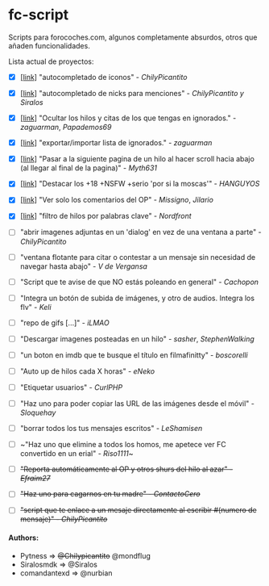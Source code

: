 # fc-script

Scripts para forocoches.com, algunos completamente absurdos, otros que añaden funcionalidades.

Lista actual de proyectos:

- [x] [[link]][iconAutocomplete link] "autocompletado de iconos" - *ChilyPicantito*

- [x] [[link]][mentionsAutocomplete link] "autocompletado de nicks para menciones" - *ChilyPicantito y Siralos*

- [x] [[link]][deleteIgnoredUsersPosts link] "Ocultar los hilos y citas de los que tengas en ignorados." - *zaguarman*, *Papademos69*

- [x] [[link]][exportIgnoredUserList link] "exportar/importar lista de ignorados." - *zaguarman*

- [x] [[link]][continuousScroll link] "Pasar a la siguiente pagina de un hilo al hacer scroll hacia abajo (al llegar al final de la pagina)" - *Myth631*

- [x] [[link]][highlight_dp link] "Destacar los +18 +NSFW +serio 'por si la moscas'" - *HANGUYOS*

- [x] [[link]][viewOpComments link] "Ver solo los comentarios del OP" - *Missigno*, *Jilario*

- [x] [[link]][filterThreads link] "filtro de hilos por palabras clave" - *Nordfront*

- [ ] "abrir imagenes adjuntas en un 'dialog' en vez de una ventana a parte" - *ChilyPicantito*

- [ ] "ventana flotante para citar o contestar a un mensaje sin necesidad de navegar hasta abajo" - *V de Vergansa*

- [ ] "Script que te avise de que NO estás poleando en general" - *Cachopon*

- [ ] "Integra un botón de subida de imágenes, y otro de audios. Integra los flv" - *Keli*

- [ ] "repo de gifs [...]" - *iLMAO*

- [ ] "Descargar imagenes posteadas en un hilo" - *sasher*, *StephenWalking*

- [ ] "un boton en imdb que te busque el título en filmafinitty" - *boscorelli*

- [ ] "Auto up de hilos cada X horas" - *eNeko*

- [ ] "Etiquetar usuarios" - *CurlPHP*

- [ ] "Haz uno para poder copiar las URL de las imágenes desde el móvil" - *Sloquehay*

- [ ] "borrar todos los tus mensajes escritos" - *LeShamisen*

- [ ] ~"Haz uno que elimine a todos los homos, me apetece ver FC convertido en un erial" - *Riso1111*~

- [ ] ~~"Reporta automáticamente al OP y otros shurs del hilo al azar" - *Efraim27*~~

- [ ] ~~"Haz uno para cagarnos en tu madre" - *ContactoCero*~~

- [ ] ~~"script que te enlace a un mesaje directamente al escribir #(numero de mensaje)" - *ChilyPicantito*~~


[deleteIgnoredUsersPosts link]: https://github.com/Pytness/fc-script/tree/master/src/deleteIgnoredUsersPosts
[exportIgnoredUserList link]: https://github.com/Pytness/fc-script/tree/master/src/exportIgnoredUserList
[iconAutocomplete link]: https://github.com/Pytness/fc-script/tree/master/src/iconAutocomplete
[mentionsAutocomplete link]: https://github.com/Pytness/fc-script/tree/master/src/mentions
[continuousScroll link]: https://github.com/Pytness/fc-script/tree/master/src/continuousScroll
[highlight_dp link]: https://github.com/Pytness/fc-script/tree/master/src/highlightDangerousPosts
[viewOpComments link]: https://github.com/Pytness/fc-script/tree/master/src/viewOpComments
[filterThreads link]: https://github.com/Pytness/fc-script/tree/master/src/filterThreads

#### Authors:
- Pytness      => ~~@Chilypicantito~~ @mondflug
- Siralosmdk   => @Siralos
- comandantexd => @nurbian
